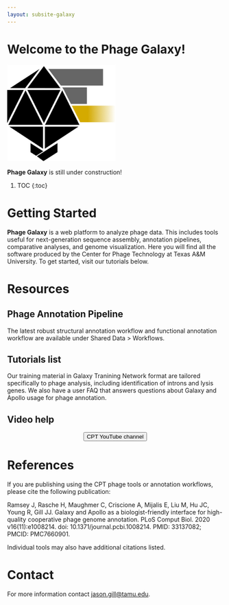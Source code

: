 ```yaml
---
layout: subsite-galaxy
---
```


# Welcome to the Phage Galaxy!

<img src="/assets/media//phage-CPT-Galaxy-logo-tail.jpeg" height="225px" alt="phage capsid blended with Galaxy logo"/>

**Phage Galaxy** is still under construction! 

1. TOC
{:toc}

# Getting Started
**Phage Galaxy** is  a web platform to analyze phage data. This includes tools useful for next-generation sequence assembly, annotation pipelines, comparative analyses, and genome visualization. Here you will find all the software produced by the Center for Phage Technology at Texas A&M University. To get started, visit our tutorials below.

# Resources

## Phage Annotation Pipeline
The latest robust structural annotation workflow and functional annotation workflow are available under Shared Data > Workflows. 

## Tutorials list
Our training material in Galaxy Tranining Network format are tailored specifically to phage analysis, including identification of introns and lysis genes. We also have a user FAQ that answers questions about Galaxy and Apollo usage for phage annotation.

## Video help
<div align="center">
    <a href="https://www.youtube.com/channel/UCSg8OW817LvhnjU3grTgRNQ" target="_blank">
        <button type="button" class="btn btn-primary btn-lg">CPT YouTube channel</button>
    </a>
</div>

# References
If you are publishing using the CPT phage tools or annotation workflows, please cite the following publication:

Ramsey J, Rasche H, Maughmer C, Criscione A, Mijalis E, Liu M, Hu JC, Young R, Gill JJ. Galaxy and Apollo as a biologist-friendly interface for high-quality cooperative phage genome annotation. PLoS Comput Biol. 2020 v16(11):e1008214. doi: 10.1371/journal.pcbi.1008214. PMID: 33137082; PMCID: PMC7660901.

Individual tools may also have additional citations listed.

# Contact
For more information contact jason.gill@tamu.edu.
